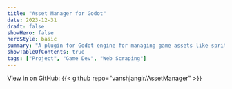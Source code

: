 ```yaml
---
title: "Asset Manager for Godot"
date: 2023-12-31
draft: false
showHero: false
heroStyle: basic
summary: "A plugin for Godot engine for managing game assets like sprites, animations etc."
showTableOfContents: true
tags: ["Project", "Game Dev", "Web Scraping"]
---
```


View in on GitHub: {{< github repo="vanshjangir/AssetManager" >}}
